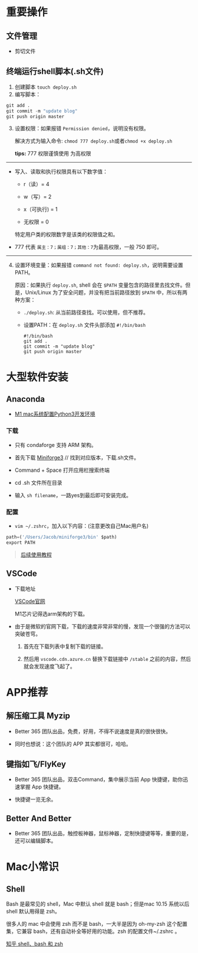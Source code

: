 # 重要操作

## 文件管理

- 剪切文件

## 终端运行shell脚本(.sh文件)

1. 创建脚本 `touch deploy.sh`
2. 编写脚本：
```d 
git add .
git commit -m "update blog"
git push origin master
```

3. 设置权限：如果报错 `Permission denied`，说明没有权限。

   解决方式为输入命令: `chmod 777 deploy.sh`或者`chmod +x deploy.sh`
   
   __tips:__ 777 权限谨慎使用 为高权限

---

- 写入、读取和执行权限具有以下数字值：
  - r（读）= 4
  
  - w（写）= 2
  
  - x（可执行) = 1
  
  - 无权限 = 0
  
  特定用户类的权限数字是该类的权限值之和。
  
- 777 代表 `属主：7；属组：7；其他：7`为最高权限，一般 750 即可。

---

4. 设置环境变量：如果报错 `command not found: deploy.sh`，说明需要设置 PATH。

   原因：如果执行 `deploy.sh`, shell 会在 `$PATH` 变量包含的路径里去找文件。但是，Unix/Linux 为了安全问题，并没有把当前路径放到 `$PATH` 中，所以有两种方案：

   - `./deploy.sh`: 从当前路径查找。可以使用，但不推荐。

   - 设置PATH：在  `deploy.sh` 文件头部添加 `#!/bin/bash`

     ```
     #!/bin/bash
     git add .
     git commit -m "update blog"
     git push origin master
     ```

# 大型软件安装

## Anaconda

- [M1 mac系统配置Python3开发环境](https://v3u.cn/a_id_189)

### 下载

- 只有 condaforge 支持 ARM 架构。

- 首先下载 [Miniforge3](https://github.com/conda-forge/miniforge/#download)  // 找到对应版本，下载.sh文件。

- Command + Space 打开应用栏搜索终端

- cd .sh 文件所在目录

- 输入 `sh filename`，一路yes到最后即可安装完成。

### 配置

- `vim ~/.zshrc`，加入以下内容：(注意更改自己Mac用户名)

```python
path=('/Users/Jacob/miniforge3/bin' $path)
export PATH
```

> [后续使用教程](https://github.com/Jacob-xyb/Awesome_Jx/blob/master/src/about%20code/MacOS/Miniforge.md)

## VSCode

- 下载地址

  [VSCode官网](https://code.visualstudio.com)

  M1芯片记得选arm架构的下载。

- 由于是微软的官网下载，下载的速度非常非常的慢，发现一个很强的方法可以突破苍穹。

  1. 首先在下载列表中复制下载的链接。

  2. 然后用 `vscode.cdn.azure.cn` 替换下载链接中 `/stable` 之前的内容，然后就会发现速度飞起了。

# APP推荐

## 解压缩工具 Myzip

- Better 365 团队出品，免费，好用，不得不说速度是真的很快很快。

- 同时也想说：这个团队的 APP 其实都很可，哈哈。

## 键指如飞/FlyKey

- Better 365 团队出品，双击Command，集中展示当前 App 快捷键，助你迅速掌握 App 快捷键。

- 快捷键一览无余。

## Better And Better

- Better 365 团队出品，触控板神器，鼠标神器，定制快捷键等等，重要的是，还可以编辑脚本。

# Mac小常识

## Shell

Bash 是最常见的 shell，Mac 中默认 shell 就是 bash；但是mac 10.15 系统以后 shell 默认用得是 zsh。

很多人的 mac 中会使用 zsh 而不是 bash，一大半是因为 oh-my-zsh 这个配置集，它兼容 bash，还有自动补全等好用的功能。zsh 的配置文件\~/.zshrc 。

[知乎 shell、bash 和 zsh](https://zhuanlan.zhihu.com/p/34197680)

